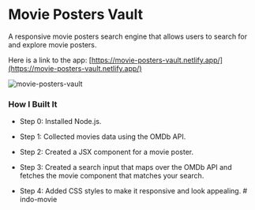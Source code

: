 # Movie Posters Vault

A responsive movie posters search engine that allows users to search for and explore movie posters.

Here is a link to the app: [https://movie-posters-vault.netlify.app/](https://movie-posters-vault.netlify.app/)

![movie-posters-vault](https://github.com/essey1/movie-posters-vault/assets/111381905/ba29f962-d22d-48d6-a704-63ec79c796a9)

### How I Built It

- Step 0: Installed Node.js.

- Step 1: Collected movies data using the OMDb API.

- Step 2: Created a JSX component for a movie poster.

- Step 3: Created a search input that maps over the OMDb API and fetches the movie component that matches your search.

- Step 4: Added CSS styles to make it responsive and look appealing.
#   i n d o - m o v i e  
 